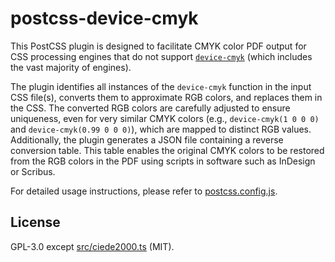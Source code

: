 # postcss-device-cmyk

This PostCSS plugin is designed to facilitate CMYK color PDF output for CSS processing engines that do not support [`device-cmyk`](https://drafts.csswg.org/css-color-5/#device-cmyk) (which includes the vast majority of engines).

The plugin identifies all instances of the `device-cmyk` function in the input CSS file(s), converts them to approximate RGB colors, and replaces them in the CSS. The converted RGB colors are carefully adjusted to ensure uniqueness, even for very similar CMYK colors (e.g., `device-cmyk(1 0 0 0)` and `device-cmyk(0.99 0 0 0)`), which are mapped to distinct RGB values. Additionally, the plugin generates a JSON file containing a reverse conversion table. This table enables the original CMYK colors to be restored from the RGB colors in the PDF using scripts in software such as InDesign or Scribus.

For detailed usage instructions, please refer to [postcss.config.js](postcss.config.js).

## License

GPL-3.0 except [src/ciede2000.ts](src/ciede2000.ts) (MIT).
